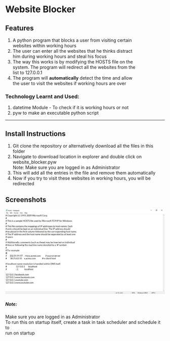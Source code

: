 # Website Blocker

## Features

1. A python program that blocks a user from visiting certain  
websites within working hours
2. The user can enter all the websites that he thinks distract  
him during working hours and steal his focus
3. The way this works is by modifying the HOSTS file on the  
system. The program will redirect all the websites from the  
list to 127.0.0.1
4. The program will **automatically** detect the time and allow  
the user to visit the websites if working hours are over

### Technology Learnt and Used:
1. datetime Module - To check if it is working hours or not
2. pyw to make an executable python script

---

## Install Instructions

1. Git clone the repository or alternatively download all the files in this folder
2. Navigate to download location in explorer and double click on website_blocker.pyw  
Note: Make sure you are logged in as Administrator
3. This will add all the entries in the file and remove them automatically
4. Now if you try to visit these websites in working hours, you will be redirected

## Screenshots

![alt text](https://github.com/karanshah229/Python-Projects/blob/master/3._Website_Blocker/screenshots/website_blocker.JPG "Website Blocker")  

##### Note:
Make sure you are logged in as Administrator  
To run this on startup itself, create a task in task scheduler and schedule it to  
run on startup
